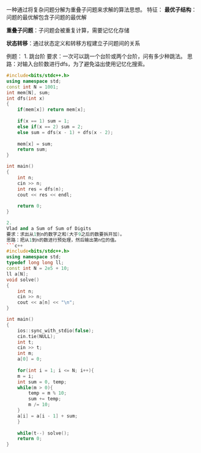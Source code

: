 一种通过将复杂问题分解为重叠子问题来求解的算法思想。
特征：
**最优子结构**：问题的最优解包含子问题的最优解
    
**重叠子问题**：子问题会被重复计算，需要记忆化存储
    
**状态转移**：通过状态定义和转移方程建立子问题间的关系

例题：
1.
跳台阶
要求：一次可以跳一个台阶或两个台阶，问有多少种跳法。
思路：对输入台阶数进行dfs，为了避免溢出使用记忆化搜索。
```c++
#include<bits/stdc++.h>
using namespace std;
const int N = 1001;
int mem[N], sum;
int dfs(int x)
{
    if(mem[x]) return mem[x];
    
    if(x == 1) sum = 1;
    else if(x == 2) sum = 2;
    else sum = dfs(x - 1) + dfs(x - 2);
    
    mem[x] = sum;
    return sum;
}

int main()
{   
    int n;
    cin >> n;
    int res = dfs(n);
    cout << res << endl;
    
    return 0;
}

2.
Vlad and a Sum of Sum of Digits
要求：求出从1到n的数字之和(大于9之后的数要拆开加)。
思路：把从1到n的数进行预处理，然后输出第n位的值。
```c++
#include<bits/stdc++.h>
using namespace std;
typedef long long ll;
const int N = 2e5 + 10;
ll a[N];
void solve()
{
	int n;
	cin >> n;
	cout << a[n] << "\n";  
}

int main()
{
	ios::sync_with_stdio(false);
	cin.tie(NULL);
	int t;
	cin >> t;
	int m;
	a[0] = 0;
	
	for(int i = 1; i <= N; i++){
	m = i;
	int sum = 0, temp;
	while(m > 0){
		temp = m % 10;
		sum += temp;
		m /= 10;	
	}
	a[i] = a[i - 1] + sum;
	}
	
	while(t--) solve();
	return 0;
}